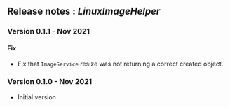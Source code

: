 ## Release notes : _LinuxImageHelper_
### Version 0.1.1 - Nov 2021
#### Fix 
* Fix that `ImageService` resize was not returning a correct created object. 

### Version 0.1.0 - Nov 2021
* Initial version